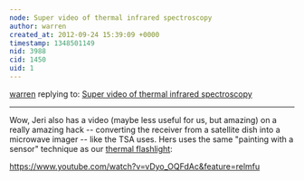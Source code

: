 ```yaml
---
node: Super video of thermal infrared spectroscopy
author: warren
created_at: 2012-09-24 15:39:09 +0000
timestamp: 1348501149
nid: 3988
cid: 1450
uid: 1
---
```




[warren](../profile/warren) replying to: [Super video of thermal infrared spectroscopy](../notes/warren/9-24-2012/super-video-thermal-infrared-spectroscopy)

----
Wow, Jeri also has a video (maybe less useful for us, but amazing) on a really amazing hack -- converting the receiver from a satellite dish into a microwave imager -- like the TSA uses. Hers uses the same "painting with a sensor" technique as our [thermal flashlight](/tool/thermal-photography):

https://www.youtube.com/watch?v=vDyo_OQFdAc&feature=relmfu